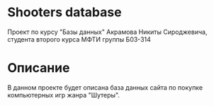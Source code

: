 # Shooters database
Проект по курсу "Базы данных" Акрамова Никиты Сироджевича, студента второго курса МФТИ группы Б03-314

# Описание
В данном проекте будет описана база данных сайта по покупке компьютерных игр жанра "Шутеры".
